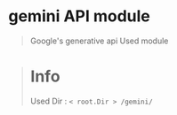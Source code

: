gemini API module
==========
> Google's generative api Used module

 > # Info
 >
 > Used Dir : ```< root.Dir > /gemini/```